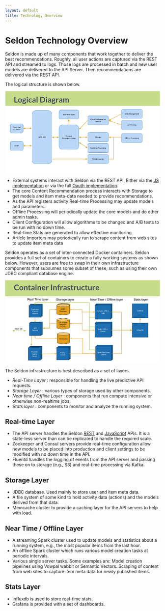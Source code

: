 ```yaml
---
layout: default
title: Technology Overview
---
```


# Seldon Technology Overview

Seldon is made up of many components that work together to deliver the best recommendations. Roughly, all user actions are captured via the REST API and streamed to logs. Those logs are processed in batch and new user models are delivered to the API Server. Then recommendations are delivered via the REST API.

The logical structure is shown below.

![Seldon Logical Diagram](/img/logical.png)

* External systems interact with Seldon via the REST API. Either via the [JS implementation](api-javascript.html) or via the full [Oauth implementation](api-oauth.html). 
* The core Content Recommendation process interacts with Storage to get models and item meta-data needed to provide recommendations.
* As the API registers activity Real-time Processing may update models and parameters.
* Offline Processing will periodically update the core models and do other admin tasks.
* Client Configuration will allow algorithms to be changed and A/B tests to be run with no down time.
* Real-time Stats are generated to allow effective monitoring
* Article Importers may periodically run to scrape content from web sites to update item meta data

Seldon operates as a set of inter-connected Docker containers. Seldon provides a full set of containers to create a fully working systems as shown below. However, users are free to swap in their own infrastructure components that subsumes some subset of these, such as using their own JDBC compliant database engine.

![Seldon Container Diagram](/img/containers.png)

The Seldon infrastructure is best described as a set of layers.

* *Real-Time Layer* : responsible for handling the live predictive API requests.
* *Storage Layer* : various types of storage used by other components.
* *Near time / Offline Layer* : components that run compute intensive or otherwise non-realtime jobs.
* *Stats layer* : components to monitor and analyze the running system.

## Real-time Layer

* The API server handles the Seldon [REST](api-oauth.html) and [JavaScript](api-javascript.html) APIs. It is a state-less server than can be replicated to handle the required scale. 
* Zookeeper and Consul servers provide real-time configuration allow new models to be placed into production and client settings to be modified with no down time in the API.
* Fluentd handles the logging of events from the API server and passing these on to storage (e.g., S3) and real-time processing via Kafka.

## Storage Layer

* JDBC database. Used mainly to store user and item meta data.
* A file system of some kind to hold activity data (actions) and the models derived from that data.
* Memcache cluster to provide a caching layer for the API servers to help with load.

## Near Time / Offline Layer

* A streaming Spark cluster used to update models and statistics about a running system, e.g., the most popular items from the last hour.
* An offline Spark cluster which runs various model creation tasks at periodic intervals.
* Various single server tasks. Some examples are:
Model creation pipelines using Vowpal wabbit or Semantic Vectors. 
Scraping of content from web sites to capture item meta data for newly published items.

## Stats Layer

* Influxdb is used to store real-time stats.
* Grafana is provided with a set of dashboards.



